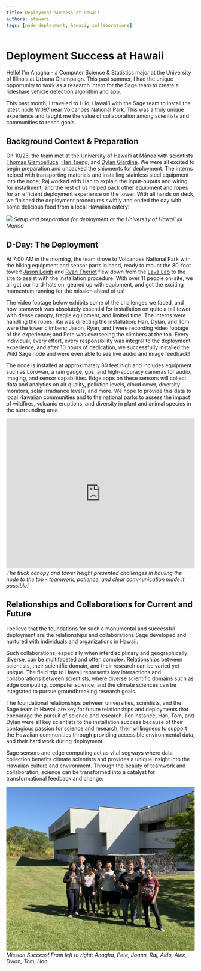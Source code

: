 ```yaml
---
title: Deployment Success at Hawaii
authors: atiwari
tags: [node deployment, hawaii, collaborations]
---
```


# Deployment Success at Hawaii


Hello! I’m Anagha - a Computer Science & Statistics major at the University of Illinois at Urbana Champaign. This past summer, I had the unique opportunity to work as a research intern for the Sage team to create a rideshare vehicle detection algorithm and app.

This past month, I traveled to Hilo, Hawai'i with the Sage team to install the latest node W097 near Volcanoes National Park. This was a truly unique experience and taught me the value of collaboration among scientists and communities to reach goals.

<!--truncate-->

## Background Context & Preparation

On 10/26, the team met at the University of Hawaiʻi at Mānoa with scientists [Thomas Giambelluca](https://geography.manoa.hawaii.edu/thomas-giambelluca/), [Han Tseng](https://www.wrrc.hawaii.edu/person/han-tseng/), and [Dylan Giardina](https://www.linkedin.com/in/dylan-giardina-747a56188/). We were all excited to begin preparation and unpacked the shipments for deployment. The interns helped with transporting materials and installing stainless steel equipment into the node; Raj worked with Han to explain the input-ouputs and wiring for installment; and the rest of us helped pack other equipment and ropes for an efficient deployment experience on the tower. With all hands on deck, we finished the deployment procedures swiftly and ended the day with some delicious food from a local Hawaiian eatery!

![](https://raw.githubusercontent.com/AnaghaTiwari/anaghatiwari/gh-pages/sage/IMG_5176.jpeg)
*Setup and preparation for deployment at the University of Hawaii @ Manoa*

## D-Day: The Deployment
At 7:00 AM in the morning, the team drove to Volcanoes National Park with the hiking equipment and sensor parts in hand, ready to mount the 80-foot tower! [Jason Leigh](https://manoa.hawaii.edu/cinema/staff-member/jason-leigh/) and [Ryan Theriot](https://www.ryanctheriot.com/) flew down from the [Lava Lab](https://www.lavaflow.info/) to the site to assist with the installation procedure. With over 11 people on-site, we all got our hard-hats on, geared up with equipment, and got the exciting momentum running for the mission ahead of us!

The video footage below exhibits some of the challenges we faced, and how teamwork was absolutely essential for installation on quite a tall tower with dense canopy, fragile equipment, and limited time. The interns were handling the ropes; Raj was directing the installation; Han, Dylan, and Tom were the tower climbers; Jason, Ryan, and I were recording video footage of the experience; and Pete was overseeing the climbers at the top. Every individual, every effort, every responsibility was integral to the deployment experience, and after 10 hours of dedication, we successfully installed the Wild Sage node and were even able to see live audio and image feedback!

The node is installed at approximately 80 feet high and includes equipment such as Lorowan, a rain gauge, gps, and high-accuracy cameras for audio, imaging, and sensor capabilities. Edge apps on these sensors will collect data and analytics on air quality, pollution levels, cloud cover, diversity monitors, solar irradiance levels, and more. We hope to provide this data to local Hawaiian communities and to the national parks to assess the impact of wildfires, volcanic eruptions, and diversity in plant and animal species in the surrounding area.

<iframe title="Sage: AI @ Edge" src="https://www.youtube.com/embed/8mH26pUrn74" frameborder="0" allow="accelerometer; autoplay; clipboard-write; encrypted-media; gyroscope; picture-in-picture" width="100%" height="400" allowfullscreen="" id="fitvid61143"></iframe>
<figcaption>
    <em>
        The thick canopy and tower height presented challenges in hauling the node to the top - teamwork, patience, and clear communication made it possible!
    </em>
</figcaption>


## Relationships and Collaborations for Current and Future
I believe that the foundations for such a monumental and successful deployment are the relationships and collaborations Sage developed and nurtured with individuals and organizations in Hawaii.

Such collaborations, especially when interdisciplinary and geographically diverse, can be multifaceted and often complex. Relationships between scientists, their scientific domain, and their research can be varied yet unique. The field trip to Hawaii represents key interactions and collaborations between scientists, where diverse scientific domains such as edge computing, computer science, and the climate sciences can be integrated to pursue groundbreaking research goals.

The foundational relationships between universities, scientists, and the Sage team in Hawaii are key for future relationships and deployments that encourage the pursuit of science and research. For instance, Han, Tom, and Dylan were all key scientists to the installation success because of their contagious passion for science and research, their willingness to support the Hawaiian communities through providing accessible environmental data, and their hard work during deployment.

Sage sensors and edge computing act as vital segways where data collection benefits climate scientists and provides a unique insight into the Hawaiian culture and environment. Through the beauty of teamwork and collaboration, science can be transformed into a catalyst for transformational feedback and change.


![](https://github.com/AnaghaTiwari/anaghatiwari/blob/gh-pages/sage/IMG_6575.JPEG?raw=true)
*Mission Success! From left to right: Anagha, Pete, Joann, Raj, Aldo, Alex, Dylan, Tom, Han*
